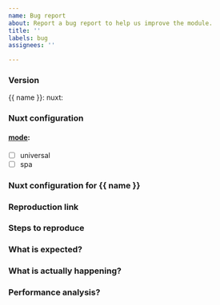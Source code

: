 ```yaml
---
name: Bug report
about: Report a bug report to help us improve the module.
title: ''
labels: bug
assignees: ''

---
```


### Version
{{ name }}: <!-- ex: 5.9.0 -->
nuxt: <!-- ex: 2.0.0 -->

### Nuxt configuration
#### [mode](https://nuxtjs.org/api/configuration-mode): <!--universal is the default -->
 - [ ] universal
 - [ ] spa

### Nuxt configuration for {{ name }}
<!--
    If relevant, please include the configuration you are using for this module.
    For example:
```
```
-->

### Reproduction link
<!-- A minimal test case on https://template.nuxtjs.org/ or GitHub repository that can properly reproduce the bug. -->
<!-- A proper reproduction is very important, as it helps us troubleshoot -->
<!-- We will not consider jsfiddle/jsbin/codepen as a proper reproduction -->

### Steps to reproduce


### What is expected?


### What is actually happening?
<!-- Add any other context or screenshots about the feature request here. -->

### Performance analysis?
<!-- Add any performance metrics or regressions here -->

